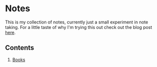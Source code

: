 # Notes

This is my collection of notes, currently just a small experiment in note taking. For a little taste of why I'm trying this out check out the blog post [here](http://markbluemer.com/2016/12/14/Note-Taking-With-Git.html).

## Contents

1. [Books](/books/)
